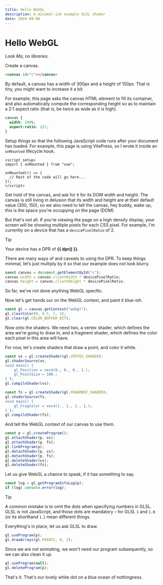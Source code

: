 ```yaml
---
title: Hello WebGL
description: A minimal-ish example GLSL shader
date: 2024-09-08
---
```


# Hello WebGL

_Look Ma, no libraries._

<style module>
canvas {
    width: 100%;
    aspect-ratio: 2/1;
    margin-block: 3em;
}
</style>

<script setup>
import { onMounted } from "vue";

const dpr = () => devicePixelRatio;

onMounted(() => {
    const canvas = document.getElementById("c");
    canvas.width = canvas.clientWidth * devicePixelRatio;
    canvas.height = canvas.clientHeight * devicePixelRatio;

    const gl = canvas.getContext("webgl");
    gl.clearColor(0, 0.5, 1, 1);
    gl.clear(gl.COLOR_BUFFER_BIT);

    const vs = gl.createShader(gl.VERTEX_SHADER);
    gl.shaderSource(vs, `
    void main() {
        gl_Position = vec4(0., 0., 0., 1.);
        gl_PointSize = 100.;
    }`);
    gl.compileShader(vs);

    const fs = gl.createShader(gl.FRAGMENT_SHADER);
    gl.shaderSource(fs, `
    void main() {
        gl_FragColor = vec4(1., 1., 1., 1.);
    }`);
    gl.compileShader(fs);

    const p = gl.createProgram();
    gl.attachShader(p, vs);
    gl.attachShader(p, fs);
    gl.linkProgram(p);
    gl.detachShader(p, vs);
    gl.detachShader(p, fs);
    gl.deleteShader(vs);
    gl.deleteShader(fs);

    const log = gl.getProgramInfoLog(p);
    if (log) console.error(log);

    gl.useProgram(p);
    gl.drawArrays(gl.POINTS, 0, 1);

    gl.useProgram(null);
    gl.deleteProgram(p);
});
</script>

<canvas id="c"></canvas>

Create a canvas.

```html
<canvas id="c"></canvas>
```

By default, a canvas has a width of 300px and a height of 150px. That is tiny,
you might want to increase it a bit.

For example, this page asks the canvas HTML element to fill its container, and
also automatically compute the corresponding height so as to maintain a 2:1
aspect ratio (that is, be twice as wide as it is high).

```css
canvas {
  width: 100%;
  aspect-ratio: 2/1;
}
```

Setup things so that the following JavaScript code runs after your document has
loaded. For example, this page is using VitePress, so I wrote it inside an
`onMounted` lifecycle hook.

```vue
<script setup>
import { onMounted } from "vue";

onMounted(() => {
  // Rest of the code will go here...
});
</script>
```

Get hold of the canvas, and ask for it for its DOM width and height. The canvas
is still living in delusion that its width and height are at their default value
(300, 150), so we also need to tell the canvas, hey buddy, wake up, this is the
space you're occupying on the page (DOM).

But that's not all. If you're viewing the page on a high density display, your
screen will be showing multiple pixels for each CSS pixel. For example, I'm
currently on a device that has a `devicePixelRatio` of 2.

> [!TIP]
>
> Your device has a DPR of **<ClientOnly><span>{{ dpr()
> }}</span></ClientOnly>**.

There are many ways of and caveats to using the DPR. To keep things minimal,
let’s just multiply by it so that our example does not look blurry.

```js
const canvas = document.getElementById("c");
canvas.width = canvas.clientWidth * devicePixelRatio;
canvas.height = canvas.clientHeight * devicePixelRatio;
```

So far, we've not done anything WebGL specific.

Now let's get hands our on the WebGL context, and paint it blue-ish.

```js
const gl = canvas.getContext("webgl");
gl.clearColor(0, 0.5, 1, 1);
gl.clear(gl.COLOR_BUFFER_BIT);
```

Now onto the shaders. We need two, a vertex shader, which defines the area we're
going to draw in, and a fragment shader, which defines the color each pixel in
this area will have.

For now, let's create shaders that draw a point, and color it white.

<!-- prettier-ignore -->
```js
const vs = gl.createShader(gl.VERTEX_SHADER);
gl.shaderSource(vs, `
void main() {
    gl_Position = vec4(0., 0., 0., 1.);
    gl_PointSize = 100.;
}`);
gl.compileShader(vs);

const fs = gl.createShader(gl.FRAGMENT_SHADER);
gl.shaderSource(fs, `
void main() {
    gl_FragColor = vec4(1., 1., 1., 1.);
}`);
gl.compileShader(fs);
```

And tell the WebGL context of our canvas to use them.

```js
const p = gl.createProgram();
gl.attachShader(p, vs);
gl.attachShader(p, fs);
gl.linkProgram(p);
gl.detachShader(p, vs);
gl.detachShader(p, fs);
gl.deleteShader(vs);
gl.deleteShader(fs);
```

Let us give WebGL a chance to speak, if it has something to say.

```js
const log = gl.getProgramInfoLog(p);
if (log) console.error(log);
```

> [!TIP]
>
> A common mistake is to omit the dots when specifying numbers in GLSL. GLSL is
> not JavaScript, and those dots are mandatory – for GLSL `1` and `1.0` (or its
> shorthand `1.`) mean different things.

Everything's in place, let us ask GLSL to draw.

```js
gl.useProgram(p);
gl.drawArrays(gl.POINTS, 0, 1);
```

Since we are not animating, we won't need our program subsequently, so we can
also clean it up.

```js
gl.useProgram(null);
gl.deleteProgram(p);
```

That's it. That's our lovely white dot on a blue ocean of nothingness.
